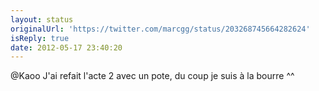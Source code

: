 ```yaml
---
layout: status
originalUrl: 'https://twitter.com/marcgg/status/203268745664282624'
isReply: true
date: 2012-05-17 23:40:20
---
```


@Kaoo J'ai refait l'acte 2 avec un pote, du coup je suis à la bourre ^^
